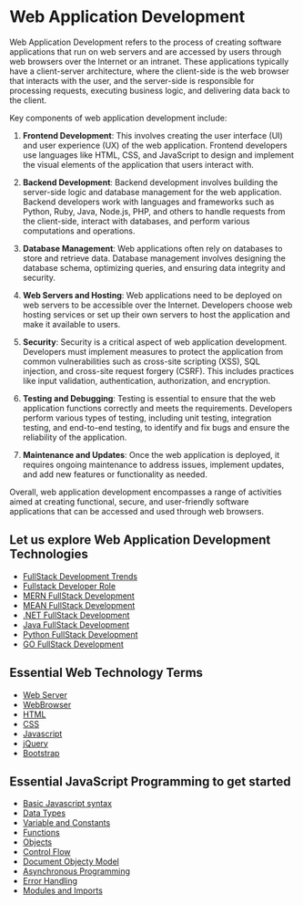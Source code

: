 # Web Application Development 

Web Application Development refers to the process of creating software applications that run on web servers and are accessed by users through web browsers over the Internet or an intranet. These applications typically have a client-server architecture, where the client-side is the web browser that interacts with the user, and the server-side is responsible for processing requests, executing business logic, and delivering data back to the client.

Key components of web application development include:

1. **Frontend Development**: This involves creating the user interface (UI) and user experience (UX) of the web application. Frontend developers use languages like HTML, CSS, and JavaScript to design and implement the visual elements of the application that users interact with.

2. **Backend Development**: Backend development involves building the server-side logic and database management for the web application. Backend developers work with languages and frameworks such as Python, Ruby, Java, Node.js, PHP, and others to handle requests from the client-side, interact with databases, and perform various computations and operations.

3. **Database Management**: Web applications often rely on databases to store and retrieve data. Database management involves designing the database schema, optimizing queries, and ensuring data integrity and security.

4. **Web Servers and Hosting**: Web applications need to be deployed on web servers to be accessible over the Internet. Developers choose web hosting services or set up their own servers to host the application and make it available to users.

5. **Security**: Security is a critical aspect of web application development. Developers must implement measures to protect the application from common vulnerabilities such as cross-site scripting (XSS), SQL injection, and cross-site request forgery (CSRF). This includes practices like input validation, authentication, authorization, and encryption.

6. **Testing and Debugging**: Testing is essential to ensure that the web application functions correctly and meets the requirements. Developers perform various types of testing, including unit testing, integration testing, and end-to-end testing, to identify and fix bugs and ensure the reliability of the application.

7. **Maintenance and Updates**: Once the web application is deployed, it requires ongoing maintenance to address issues, implement updates, and add new features or functionality as needed.

Overall, web application development encompasses a range of activities aimed at creating functional, secure, and user-friendly software applications that can be accessed and used through web browsers.

##  Let us explore Web Application Development Technologies

- <a href="">FullStack Development Trends</a>
- <a href="https://github.com/RaviTambade/TFLNodeJS/blob/main/notes/fullstackdeveloper.md">Fullstack Developer Role</a>
- <a href="https://github.com/RaviTambade/TFLNodeJS/blob/main/notes/mern.md">MERN FullStack Development</a>
- <a href="https://github.com/RaviTambade/TFLNodeJS/blob/main/notes/mean.md">MEAN FullStack Development</a>
- <a href="https://github.com/RaviTambade/TFLNodeJS/blob/main/notes/dotnet.md">.NET FullStack Development</a>
- <a href="https://github.com/RaviTambade/TFLNodeJS/blob/main/notes/java.md">Java FullStack Development</a>
- <a href="https://github.com/RaviTambade/TFLNodeJS/blob/main/notes/python.md">Python FullStack Development</a>
- <a href="https://github.com/RaviTambade/TFLNodeJS/blob/main/notes/go.md">GO FullStack Development</a>

## Essential Web Technology Terms

- <a href="https://github.com/RaviTambade/TFLNodeJS/blob/main/notes/webserver.md">Web Server</a>
- <a href="https://github.com/RaviTambade/TFLNodeJS/blob/main/notes/browser.md">WebBrowser</a>
- <a href="https://github.com/RaviTambade/TFLNodeJS/blob/main/notes/webserver.md">HTML</a>
- <a href="https://github.com/RaviTambade/TFLNodeJS/blob/main/notes/browser.md">CSS</a>
- <a href="https://github.com/RaviTambade/TFLNodeJS/blob/main/notes/javascript/js.md">Javascript</a>
- <a href="https://github.com/RaviTambade/TFLNodeJS/blob/main/notes/jquery.md">jQuery</a>
- <a href="https://github.com/RaviTambade/TFLNodeJS/blob/main/notes/bootstrap.md">Bootstrap</a>

## Essential JavaScript Programming to get started

- <a href="https://github.com/RaviTambade/TFLNodeJS/blob/main/notes/javascript/syntax.md">Basic Javascript syntax</a>
- <a href="https://github.com/RaviTambade/TFLNodeJS/blob/main/notes/javascript/datatypes.md">Data Types</a>
- <a href="https://github.com/RaviTambade/TFLNodeJS/blob/main/notes/javascript/variableconst.md">Variable and Constants</a>
- <a href="https://github.com/RaviTambade/TFLNodeJS/blob/main/notes/javascript/functions.md">Functions</a>
- <a href="https://github.com/RaviTambade/TFLNodeJS/blob/main/notes/javascript/objects.md">Objects</a>
- <a href="https://github.com/RaviTambade/TFLNodeJS/blob/main/notes/javascript/controlflow.md">Control Flow</a>
- <a href="https://github.com/RaviTambade/TFLNodeJS/blob/main/notes/javascript/DOM Manipulation.md">Document Objecty Model</a>
- <a href="https://github.com/RaviTambade/TFLNodeJS/blob/main/notes/javascript/syntax.md">Asynchronous Programming</a>
- <a href="https://github.com/RaviTambade/TFLNodeJS/blob/main/notes/javascript/syntax.md">Error Handling</a>
- <a href="https://github.com/RaviTambade/TFLNodeJS/blob/main/notes/javascript/syntax.md">Modules and Imports</a>
 
 